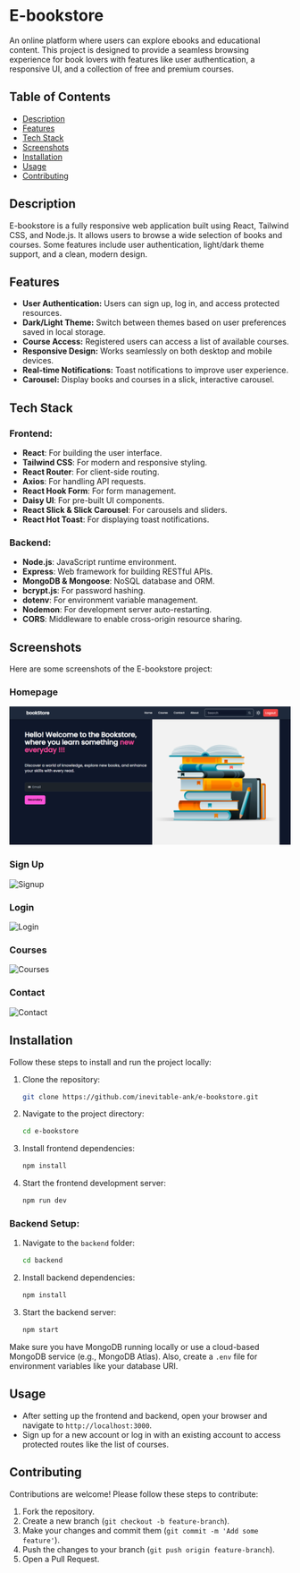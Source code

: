 # E-bookstore

An online platform where users can explore ebooks and educational content. This project is designed to provide a seamless browsing experience for book lovers with features like user authentication, a responsive UI, and a collection of free and premium courses.

## Table of Contents
- [Description](#description)
- [Features](#features)
- [Tech Stack](#tech-stack)
- [Screenshots](#screenshots)
- [Installation](#installation)
- [Usage](#usage)
- [Contributing](#contributing)

## Description

E-bookstore is a fully responsive web application built using React, Tailwind CSS, and Node.js. It allows users to browse a wide selection of books and courses. Some features include user authentication, light/dark theme support, and a clean, modern design.

## Features

- **User Authentication:** Users can sign up, log in, and access protected resources.
- **Dark/Light Theme:** Switch between themes based on user preferences saved in local storage.
- **Course Access:** Registered users can access a list of available courses.
- **Responsive Design:** Works seamlessly on both desktop and mobile devices.
- **Real-time Notifications:** Toast notifications to improve user experience.
- **Carousel:** Display books and courses in a slick, interactive carousel.

## Tech Stack

### Frontend:
- **React**: For building the user interface.
- **Tailwind CSS**: For modern and responsive styling.
- **React Router**: For client-side routing.
- **Axios**: For handling API requests.
- **React Hook Form**: For form management.
- **Daisy UI**: For pre-built UI components.
- **React Slick & Slick Carousel**: For carousels and sliders.
- **React Hot Toast**: For displaying toast notifications.

### Backend:
- **Node.js**: JavaScript runtime environment.
- **Express**: Web framework for building RESTful APIs.
- **MongoDB & Mongoose**: NoSQL database and ORM.
- **bcrypt.js**: For password hashing.
- **dotenv**: For environment variable management.
- **Nodemon**: For development server auto-restarting.
- **CORS**: Middleware to enable cross-origin resource sharing.

## Screenshots

Here are some screenshots of the E-bookstore project:

### Homepage
![Homepage](./Screenshot/Homepage.png)

### Sign Up
![Signup](./Screenshots/signup.png)

### Login
![Login](./Screenshots/Login.png)

### Courses
![Courses](./Screenshots/course.png)

### Contact
![Contact](./Screenshots/contact.png)

## Installation

Follow these steps to install and run the project locally:

1. Clone the repository:

    ```bash
    git clone https://github.com/inevitable-ank/e-bookstore.git
    ```

2. Navigate to the project directory:

    ```bash
    cd e-bookstore
    ```

3. Install frontend dependencies:

    ```bash
    npm install
    ```

4. Start the frontend development server:

    ```bash
    npm run dev
    ```

### Backend Setup:

1. Navigate to the `backend` folder:

    ```bash
    cd backend
    ```

2. Install backend dependencies:

    ```bash
    npm install
    ```

3. Start the backend server:

    ```bash
    npm start
    ```

Make sure you have MongoDB running locally or use a cloud-based MongoDB service (e.g., MongoDB Atlas). Also, create a `.env` file for environment variables like your database URI.

## Usage

- After setting up the frontend and backend, open your browser and navigate to `http://localhost:3000`.
- Sign up for a new account or log in with an existing account to access protected routes like the list of courses.

## Contributing

Contributions are welcome! Please follow these steps to contribute:

1. Fork the repository.
2. Create a new branch (`git checkout -b feature-branch`).
3. Make your changes and commit them (`git commit -m 'Add some feature'`).
4. Push the changes to your branch (`git push origin feature-branch`).
5. Open a Pull Request.

